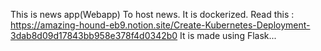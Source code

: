 This is news app(Webapp) To host news. It is dockerized.
Read this : https://amazing-hound-eb9.notion.site/Create-Kubernetes-Deployment-3dab8d09d17843bb958e378f4d0342b0
It is made using Flask...
